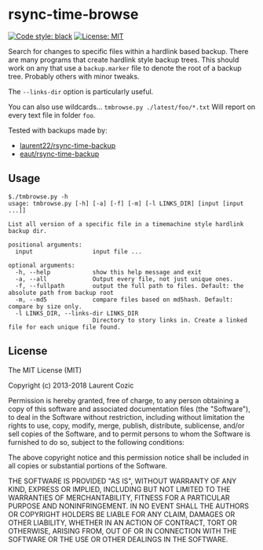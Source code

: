# rsync-time-browse

<a href="https://github.com/psf/black"><img alt="Code style: black" src="https://img.shields.io/badge/code%20style-black-000000.svg"></a>
<a href="https://github.com/psf/black/blob/main/LICENSE"><img alt="License: MIT" src="https://black.readthedocs.io/en/stable/_static/license.svg"></a>

Search for changes to specific files within a hardlink based backup. There are many programs that create hardlink style backup trees. This should work on any that use a `backup.marker` file to denote the root of a backup tree. Probably others with minor tweaks.

The `--links-dir` option is particularly useful.

You can also use wildcards...
`tmbrowse.py ./latest/foo/*.txt`
Will report on every text file in folder `foo`.


Tested with backups made by:
* [laurent22/rsync-time-backup](https://github.com/laurent22/rsync-time-backup)
* [eaut/rsync-time-backup](https://github.com/eaut/rsync-time-backup)



## Usage

```
$./tmbrowse.py -h
usage: tmbrowse.py [-h] [-a] [-f] [-m] [-l LINKS_DIR] [input [input ...]]

List all version of a specific file in a timemachine style hardlink backup dir.

positional arguments:
  input                 input file ...

optional arguments:
  -h, --help            show this help message and exit
  -a, --all             Output every file, not just unique ones.
  -f, --fullpath        output the full path to files. Default: the absolute path from backup root
  -m, --md5             compare files based on md5hash. Default: compare by size only.
  -l LINKS_DIR, --links-dir LINKS_DIR
                        Directory to story links in. Create a linked file for each unique file found.
```



## License

The MIT License (MIT)

Copyright (c) 2013-2018 Laurent Cozic

Permission is hereby granted, free of charge, to any person obtaining a copy
of this software and associated documentation files (the "Software"), to deal
in the Software without restriction, including without limitation the rights
to use, copy, modify, merge, publish, distribute, sublicense, and/or sell
copies of the Software, and to permit persons to whom the Software is
furnished to do so, subject to the following conditions:

The above copyright notice and this permission notice shall be included in
all copies or substantial portions of the Software.

THE SOFTWARE IS PROVIDED "AS IS", WITHOUT WARRANTY OF ANY KIND, EXPRESS OR
IMPLIED, INCLUDING BUT NOT LIMITED TO THE WARRANTIES OF MERCHANTABILITY,
FITNESS FOR A PARTICULAR PURPOSE AND NONINFRINGEMENT. IN NO EVENT SHALL THE
AUTHORS OR COPYRIGHT HOLDERS BE LIABLE FOR ANY CLAIM, DAMAGES OR OTHER
LIABILITY, WHETHER IN AN ACTION OF CONTRACT, TORT OR OTHERWISE, ARISING FROM,
OUT OF OR IN CONNECTION WITH THE SOFTWARE OR THE USE OR OTHER DEALINGS IN
THE SOFTWARE.
